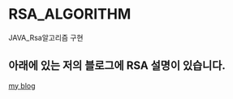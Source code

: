 # RSA_ALGORITHM
JAVA_Rsa알고리즘 구현
## 아래에 있는 저의 블로그에 RSA 설명이 있습니다.
[my blog](https://pooney.tistory.com/23)
